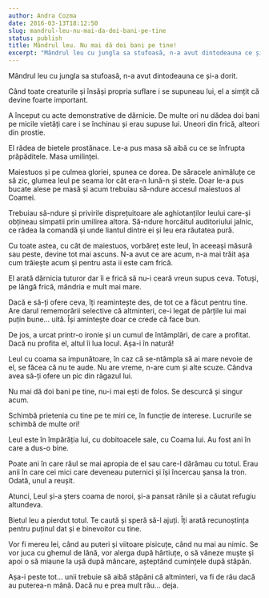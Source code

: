 ```yaml
---
author: Andra Cozma
date: 2016-03-13T18:12:50
slug: mandrul-leu-nu-mai-da-doi-bani-pe-tine
status: publish
title: Mândrul leu. Nu mai dă doi bani pe tine!
excerpt: "Mândrul leu cu jungla sa stufoasă, n-a avut dintodeauna ce și-a dorit. Când toate creaturile și însăși propria suflare i  "
---
```

Mândrul leu cu jungla sa stufoasă, n-a avut dintodeauna ce și-a dorit.

Când toate creaturile și însăși propria suflare i se supuneau lui, el a simțit că devine foarte important.

A început cu acte demonstrative de dărnicie. De multe ori nu dădea doi bani pe micile vietăți care i se închinau și erau supuse lui. Uneori din frică, alteori din prostie.

El râdea de bietele prostănace. Le-a pus masa să aibă cu ce se înfrupta prăpăditele. Masa umilinței.

Maiestuos și pe culmea gloriei, spunea ce dorea. De săracele animăluțe ce să zic, glumea leul pe seama lor cât era-n lună-n și stele. Doar le-a pus bucate alese pe masă și acum trebuiau să-ndure accesul maiestuos al Coamei.

Trebuiau să-ndure și privirile disprețuitoare ale aghiotanților leului care-și obțineau simpatii prin umilirea altora. Să-ndure horcăitul auditoriului jalnic, ce râdea la comandă și unde liantul dintre ei și leu era răutatea pură.

Cu toate astea, cu cât de maiestuos, vorbăreț este leul, în aceeași măsură sau peste, devine tot mai ascuns. N-a avut ce are acum, n-a mai trăit așa cum trăiește acum și pentru asta ii este cam frică.

El arată dărnicia tuturor dar îi e frică să nu-i ceară vreun supus ceva. Totuși, pe lângă frică, mândria e mult mai mare.

Dacă e să-ți ofere ceva, îți reamintește des, de tot ce a făcut pentru tine. Are darul rememorării selective că altminteri, ce-i legat de părțile lui mai puțin bune… uită. Își amintește doar ce crede că face bun.

De jos, a urcat printr-o ironie și un cumul de întâmplări, de care a profitat. Dacă nu profita el, altul îi lua locul. Așa-i în natură!

Leul cu coama sa impunătoare, în caz că se-ntâmpla să ai mare nevoie de el, se făcea că nu te aude. Nu are vreme, n-are cum și alte scuze. Cândva avea să-ți ofere un pic din răgazul lui.

Nu mai dă doi bani pe tine, nu-i mai ești de folos. Se descurcă și singur acum.

Schimbă prietenia cu tine pe te miri ce, în funcție de interese. Lucrurile se schimbă de multe ori!

Leul este în împărăția lui, cu dobitoacele sale, cu Coama lui. Au fost ani în care a dus-o bine.

Poate ani în care răul se mai apropia de el sau care-l dărâmau cu totul. Erau anii în care cei mici care deveneau puternici și își încercau șansa la tron. Odată, unul a reușit.

Atunci, Leul și-a șters coama de noroi, și-a pansat rănile și a căutat refugiu altundeva.

Bietul leu a pierdut totul. Te caută și speră să-l ajuți. Îți arată recunoștința pentru puținul dat și e binevoitor cu tine.

Vor fi mereu lei, când au puteri și viitoare pisicuțe, când nu mai au nimic. Se vor juca cu ghemul de lână, vor alerga după hârtiuțe, o să vâneze muște și apoi o să miaune la ușă după mâncare, așteptând cumințele după stăpân.

Așa-i peste tot… unii trebuie să aibă stăpâni că altminteri, va fi de rău dacă au puterea-n mână. Dacă nu e prea mult rău… deja.
    
